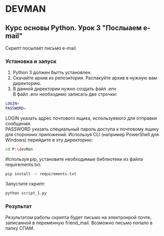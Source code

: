 # DEVMAN
## Курс основы Python. Урок 3 "Послыаем e-mail"
Скрипт посылает письмо e-mail.
### Установка и запуск
1. Python 3 должен бытть установлен. 
2. Скачайте архив из репозитория. Распакуйте архив в нужную вам директорию.  
3. В данной директории нужно создать файл .env  
В файл .env необходимо записать две строчки:
```bash
LOGIN=
PASSWORD=
```
LOGIN указать адрес почтового ящика, используемого для отправки сообщения.  
PASSWORD указать специальный пароль доступа к почтовому ящику для сторонних приложений. 
Используя CLI (например PowerShell для Windows) перейдите в эту директорию:
```bash
cd P:\devMan
```
Используя pip, установите необходимые библиотеки из файла requirements.txt:
```bash
pip install -r requirements.txt
```
Запустите скрипт:
```bash
python script_1.py
```
### Результат
Результатом работы скрипта будет письмо на электронрой почте,
записанной в переменную friend_mail. Возможно письмо попало в папку СПАМ.